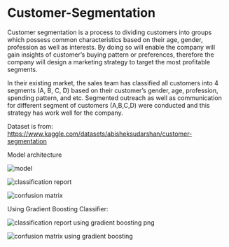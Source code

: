 # Customer-Segmentation

Customer segmentation is a process to dividing customers into groups which possess common characteristics based on their age, gender, profession as well as interests. By doing so will enable the company will gain insights of customer’s buying pattern or preferences, therefore the company will design a marketing strategy to target the most profitable segments. 

In their existing market, the sales team has classified all customers into 4 segments (A, B, C, D) based on their customer’s gender, age, profession, spending pattern, and etc. Segmented outreach as well as communication for different segment of customers (A,B,C,D) were conducted and this strategy has work well for the company.

Dataset is from: 
https://www.kaggle.com/datasets/abisheksudarshan/customer-segmentation


Model architecture

![model](https://github.com/lcysff/Customer-Segmentation/assets/141215896/03f87026-6db0-4cd8-9e7a-3a9bc5dfb0ee)


![classification report](https://github.com/lcysff/Customer-Segmentation/assets/141215896/8d67d7de-2854-4216-abca-bc12e2b5decb)

![confusion matrix](https://github.com/lcysff/Customer-Segmentation/assets/141215896/c8bd4e46-7a29-4fbe-ba63-36b5f005fd22)

Using Gradient Boosting Classifier:

![classification report using gradient boosting png ](https://github.com/lcysff/Customer-Segmentation/assets/141215896/3d5a5c07-9f10-463f-9234-cf086e0cb657)

![confusion matrix using gradient boosting](https://github.com/lcysff/Customer-Segmentation/assets/141215896/77849884-7ae6-4fef-81a7-48c347ef330a)
